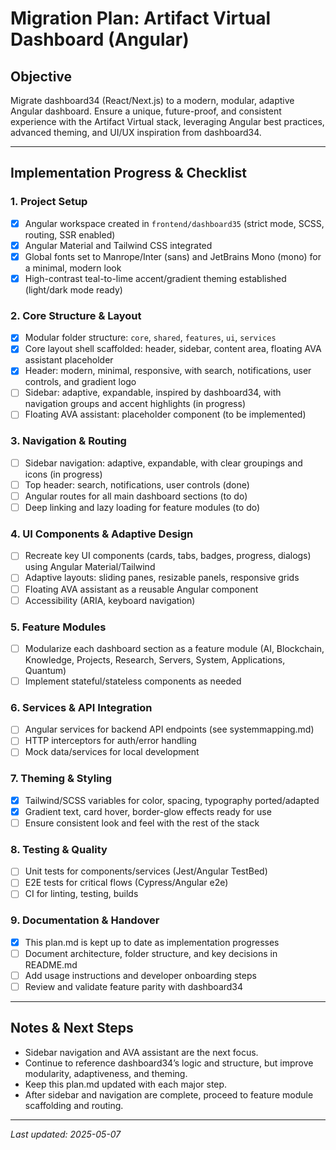 # Migration Plan: Artifact Virtual Dashboard (Angular)

## Objective
Migrate dashboard34 (React/Next.js) to a modern, modular, adaptive Angular dashboard. Ensure a unique, future-proof, and consistent experience with the Artifact Virtual stack, leveraging Angular best practices, advanced theming, and UI/UX inspiration from dashboard34.

---

## Implementation Progress & Checklist

### 1. Project Setup
- [x] Angular workspace created in `frontend/dashboard35` (strict mode, SCSS, routing, SSR enabled)
- [x] Angular Material and Tailwind CSS integrated
- [x] Global fonts set to Manrope/Inter (sans) and JetBrains Mono (mono) for a minimal, modern look
- [x] High-contrast teal-to-lime accent/gradient theming established (light/dark mode ready)

### 2. Core Structure & Layout
- [x] Modular folder structure: `core`, `shared`, `features`, `ui`, `services`
- [x] Core layout shell scaffolded: header, sidebar, content area, floating AVA assistant placeholder
- [x] Header: modern, minimal, responsive, with search, notifications, user controls, and gradient logo
- [ ] Sidebar: adaptive, expandable, inspired by dashboard34, with navigation groups and accent highlights (in progress)
- [ ] Floating AVA assistant: placeholder component (to be implemented)

### 3. Navigation & Routing
- [ ] Sidebar navigation: adaptive, expandable, with clear groupings and icons (in progress)
- [ ] Top header: search, notifications, user controls (done)
- [ ] Angular routes for all main dashboard sections (to do)
- [ ] Deep linking and lazy loading for feature modules (to do)

### 4. UI Components & Adaptive Design
- [ ] Recreate key UI components (cards, tabs, badges, progress, dialogs) using Angular Material/Tailwind
- [ ] Adaptive layouts: sliding panes, resizable panels, responsive grids
- [ ] Floating AVA assistant as a reusable Angular component
- [ ] Accessibility (ARIA, keyboard navigation)

### 5. Feature Modules
- [ ] Modularize each dashboard section as a feature module (AI, Blockchain, Knowledge, Projects, Research, Servers, System, Applications, Quantum)
- [ ] Implement stateful/stateless components as needed

### 6. Services & API Integration
- [ ] Angular services for backend API endpoints (see systemmapping.md)
- [ ] HTTP interceptors for auth/error handling
- [ ] Mock data/services for local development

### 7. Theming & Styling
- [x] Tailwind/SCSS variables for color, spacing, typography ported/adapted
- [x] Gradient text, card hover, border-glow effects ready for use
- [ ] Ensure consistent look and feel with the rest of the stack

### 8. Testing & Quality
- [ ] Unit tests for components/services (Jest/Angular TestBed)
- [ ] E2E tests for critical flows (Cypress/Angular e2e)
- [ ] CI for linting, testing, builds

### 9. Documentation & Handover
- [x] This plan.md is kept up to date as implementation progresses
- [ ] Document architecture, folder structure, and key decisions in README.md
- [ ] Add usage instructions and developer onboarding steps
- [ ] Review and validate feature parity with dashboard34

---

## Notes & Next Steps
- Sidebar navigation and AVA assistant are the next focus.
- Continue to reference dashboard34’s logic and structure, but improve modularity, adaptiveness, and theming.
- Keep this plan.md updated with each major step.
- After sidebar and navigation are complete, proceed to feature module scaffolding and routing.

---

_Last updated: 2025-05-07_
